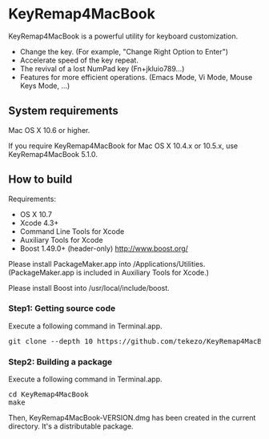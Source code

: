KeyRemap4MacBook
================

KeyRemap4MacBook is a powerful utility for keyboard customization.

* Change the key. (For example, "Change Right Option to Enter")
* Accelerate speed of the key repeat.
* The revival of a lost NumPad key (Fn+jkluio789…)
* Features for more efficient operations. (Emacs Mode, Vi Mode, Mouse Keys Mode, ...)


System requirements
-------------------

Mac OS X 10.6 or higher.

If you require KeyRemap4MacBook for Mac OS X 10.4.x or 10.5.x, use KeyRemap4MacBook 5.1.0.


How to build
------------

Requirements:

* OS X 10.7
* Xcode 4.3+
* Command Line Tools for Xcode
* Auxiliary Tools for Xcode
* Boost 1.49.0+ (header-only) http://www.boost.org/

Please install PackageMaker.app into /Applications/Utilities.
(PackageMaker.app is included in Auxiliary Tools for Xcode.)

Please install Boost into /usr/local/include/boost.

### Step1: Getting source code

Execute a following command in Terminal.app.

<pre>
git clone --depth 10 https://github.com/tekezo/KeyRemap4MacBook.git
</pre>

### Step2: Building a package

Execute a following command in Terminal.app.

<pre>
cd KeyRemap4MacBook
make
</pre>

Then, KeyRemap4MacBook-VERSION.dmg has been created in the current directory.
It's a distributable package.
